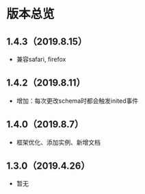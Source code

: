 # 版本总览

## 1.4.3（2019.8.15）
- 兼容safari, firefox

## 1.4.2（2019.8.11）
- 增加：每次更改schema时都会触发inited事件

## 1.4.0（2019.8.7）
- 框架优化、添加实例、新增文档

## 1.3.0（2019.4.26）
- 暂无
